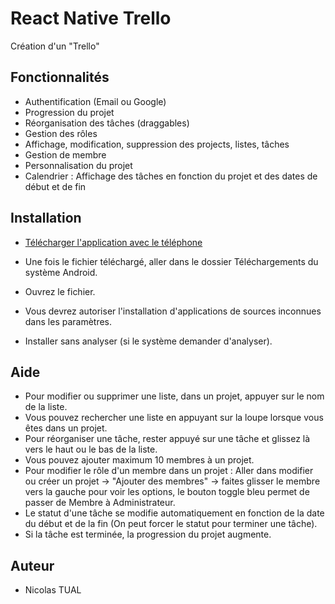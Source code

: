# React Native Trello

Création d'un "Trello"

## Fonctionnalités

- Authentification (Email ou Google)
- Progression du projet
- Réorganisation des tâches (draggables)
- Gestion des rôles
- Affichage, modification, suppression des projects, listes, tâches
- Gestion de membre
- Personnalisation du projet
- Calendrier : Affichage des tâches en fonction du projet et des dates de début et de fin

## Installation

- [Télécharger l'application avec le téléphone](https://mega.nz/file/lEd2EbTD#TYHAK9MQ-VwL1S8V3G7zdkqqyBZwH3XZ6dov1DI-bt0)

- Une fois le fichier téléchargé, aller dans le dossier Téléchargements du système Android.
- Ouvrez le fichier.
- Vous devrez autoriser l'installation d'applications de sources inconnues dans les paramètres.
- Installer sans analyser (si le système demander d'analyser).

## Aide

- Pour modifier ou supprimer une liste, dans un projet, appuyer sur le nom de la liste.
- Vous pouvez rechercher une liste en appuyant sur la loupe lorsque vous êtes dans un projet.
- Pour réorganiser une tâche, rester appuyé sur une tâche et glissez là vers le haut ou le bas de la liste.
- Vous pouvez ajouter maximum 10 membres à un projet.
- Pour modifier le rôle d'un membre dans un projet : Aller dans modifier ou créer un projet -> "Ajouter des membres" -> faites glisser le membre vers la gauche pour voir les options, le bouton toggle bleu permet de passer de Membre à Administrateur.
- Le statut d'une tâche se modifie automatiquement en fonction de la date du début et de la fin (On peut forcer le statut pour terminer une tâche).
- Si la tâche est terminée, la progression du projet augmente.

## Auteur

- Nicolas TUAL

